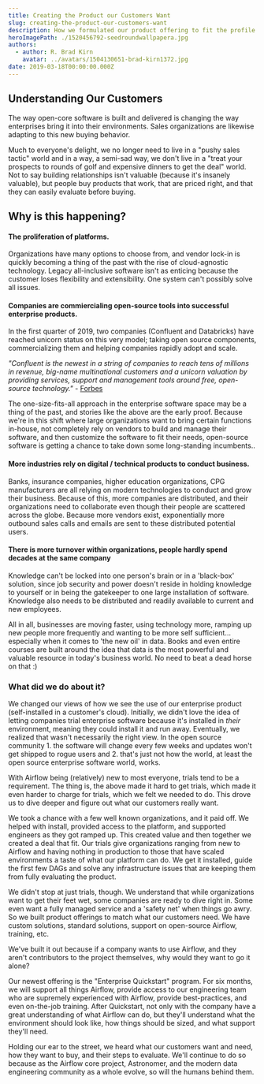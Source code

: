 ```yaml
---
title: Creating the Product our Customers Want
slug: creating-the-product-our-customers-want
description: How we formulated our product offering to fit the profile of our ideal customer.
heroImagePath: ./1520456792-seedroundwallpapera.jpg
authors:
  - author: R. Brad Kirn
    avatar: ../avatars/1504130651-brad-kirn1372.jpg
date: 2019-03-18T00:00:00.000Z
---
```


## Understanding Our Customers

The way open-core software is built and delivered is changing the way enterprises bring it into their environments. Sales organizations are likewise adapting to this new buying behavior. 

Much to everyone's delight, we no longer need to live in a "pushy sales tactic" world and in a way, a semi-sad way, we don't live in a "treat your prospects to rounds of golf and expensive dinners to get the deal" world. Not to say building relationships isn't valuable (because it's insanely valuable), but people buy products that work, that are priced right, and that they can easily evaluate before buying.


## Why is this happening?


#### The proliferation of platforms.

Organizations have many options to choose from, and vendor lock-in is quickly becoming a thing of the past with the rise of cloud-agnostic technology. Legacy all-inclusive software isn't as enticing because the customer loses flexibility and extensibility. One system can't possibly solve all issues.


#### Companies are commiercialing open-source tools into successful enterprise products.

In the first quarter of 2019, two companies (Confluent and Databricks) have reached unicorn status on this very model; taking open source components, commercializing them and helping companies rapidly adopt and scale.


*"Confluent is the newest in a string of companies to reach tens of millions in revenue, big-name multinational customers and a unicorn valuation by providing services, support and management tools around free, open-source technology."* - [Forbes](https://www.forbes.com/sites/alexkonrad/2019/01/23/open-source-unicorn-confluent-reaches-25-billion-valuation-three-years-after-hiring-its-first-sales-rep/#4598d52815e2)

The one-size-fits-all approach in the enterprise software space may be a thing of the past, and stories like the above are the early proof. Because we're in this shift where large organizations want to bring certain functions in-house, not completely rely on vendors to build and manage their software, and then customize the software to fit their needs, open-source software is getting a chance to take down some long-standing incumbents..


#### More industries rely on digital / technical products to conduct business.

Banks, insurance companies, higher education organizations, CPG manufacturers are all relying on modern technologies to conduct and grow their business. Because of this, more companies are distributed, and their organizations need to collaborate even though their people are scattered across the globe. Because more vendors exist, exponentially more outbound sales calls and emails are sent to these distributed potential users. 


#### There is more turnover within organizations, people hardly spend decades at the same company

Knowledge can't be locked into one person's brain or in a 'black-box' solution, since job security and power doesn't reside in holding knowledge to yourself or in being the gatekeeper to one large installation of software. Knowledge also needs to be distributed and readily available to current and new employees.

All in all, businesses are moving faster, using technology more, ramping up new people more frequently and wanting to be more self sufficient…especially when it comes to 'the new oil' in data. Books and even entire courses are built around the idea that data is the most powerful and valuable resource in today's business world. No need to beat a dead horse on that :)


### What did we do about it?

We changed our views of how we see the use of our enterprise product (self-installed in a customer's cloud). Initially, we didn't love the idea of letting companies trial enterprise software because it's installed in *their* environment, meaning they could install it and run away. Eventually, we realized that wasn't necessarily the right view. In the open source community 1. the software will change every few weeks and updates won't get shipped to rogue users and 2. that's just not how the world, at least the open source enterprise software world, works.

With Airflow being (relatively) new to most everyone, trials tend to be a requirement. The thing is, the above made it hard to get trials, which made it even harder to charge for trials, which we felt we needed to do. This drove us to dive deeper and figure out what our customers really want.

We took a chance with a few well known organizations, and it paid off. We helped with install, provided access to the platform, and supported engineers as they got ramped up. This created value and then together we created a deal that fit. Our trials give organizations ranging from new to Airflow and having nothing in production to those that have scaled environments a taste of what our platform can do. We get it installed, guide the first few DAGs and solve any infrastructure issues that are keeping them from fully evaluating the product.

We didn't stop at just trials, though. We understand that while organizations want to get their feet wet, some companies are ready to dive right in. Some even want a fully managed service and a 'safety net' when things go awry. So we built product offerings to match what our customers need. We have custom solutions, standard solutions, support on open-source Airflow, training, etc.

We've built it out because if a company wants to use Airflow, and they aren't contributors to the project themselves, why would they want to go it alone? 

Our newest offering is the "Enterprise Quickstart" program. For six months, we will support all things Airflow, provide access to our engineering team who are supremely experienced with Airflow, provide best-practices, and even on-the-job training. After Quickstart, not only with the company have a great understanding of what Airflow can do, but they'll understand what the environment should look like, how things should be sized, and what support they'll need.

Holding our ear to the street, we heard what our customers want and need, how they want to buy, and their steps to evaluate. We'll continue to do so because as the Airflow core project, Astronomer, and the modern data engineering community as a whole evolve, so will the humans behind them.